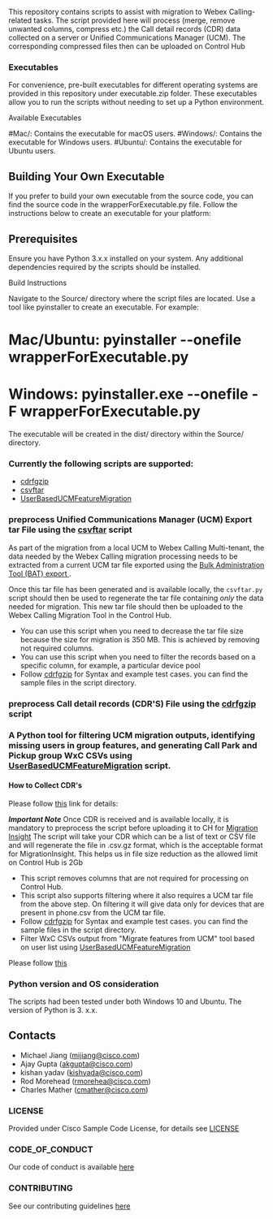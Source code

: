 This repository contains scripts to assist with migration to Webex Calling-related tasks.
The script provided here will process (merge, remove unwanted columns, compress etc.) the Call detail records (CDR) data collected on a server or Unified Communications Manager (UCM). The corresponding compressed files then can be uploaded on Control Hub

### Executables
 
For convenience, pre-built executables for different operating systems are provided in this repository under executable.zip folder. These executables allow you to run the scripts without needing to set up a Python environment.
 
Available Executables
 
#Mac/: Contains the executable for macOS users.
#Windows/: Contains the executable for Windows users.
#Ubuntu/: Contains the executable for Ubuntu users.
 
## Building Your Own Executable
 
If you prefer to build your own executable from the source code, you can find the source code in the wrapperForExecutable.py file. Follow the instructions below to create an executable for your platform:
 
## Prerequisites
 
Ensure you have Python 3.x.x installed on your system.
Any additional dependencies required by the scripts should be installed.
 
Build Instructions
 
Navigate to the Source/ directory where the script files are located.
Use a tool like pyinstaller to create an executable. For example:
# Mac/Ubuntu:  pyinstaller --onefile wrapperForExecutable.py
# Windows: pyinstaller.exe --onefile -F wrapperForExecutable.py

The executable will be created in the dist/ directory within the Source/ directory.

### Currently the following scripts are supported:

- [cdrfgzip](cdrfgzip/README.md)
- [csvftar](csvftar/README.md)
- [UserBasedUCMFeatureMigration](UserBasedUCMFeatureMigration/README.md)

### preprocess Unified Communications Manager (UCM) Export tar File using the [csvftar](csvftar/README.md) script

As part of the migration from a local UCM to Webex Calling Multi-tenant,
the data needed by the Webex Calling migration processing needs to be
extracted from a current UCM tar file exported using the [Bulk
Administration Tool (BAT) export
](https://www.cisco.com/c/en/us/support/docs/unified-communications/bulk-administration-tool/200596-Bulk-Configure-Changes-with-Import-Expor.html#anc7).

Once this tar file has been generated and is available locally, the
`csvftar.py` script should then be used to regenerate the tar file containing *only* the data needed for migration. This new tar file should then be uploaded to the Webex Calling Migration Tool in the Control Hub.

- You can use this script when you need to decrease the tar file size because the size for migration is 350 MB. This is achieved by removing not required columns.
- You can use this script when you need to filter the records based on a specific column, for example, a particular device pool
- Follow [cdrfgzip](cdrfgzip/README.md) for Syntax and example test cases. you can find the sample files in the script directory.

### preprocess Call detail records (CDR'S) File using the [cdrfgzip](cdrfgzip/README.md) script

### A Python tool for filtering UCM migration outputs, identifying missing users in group features, and generating Call Park and Pickup group WxC CSVs using [UserBasedUCMFeatureMigration](UserBasedUCMFeatureMigration/README.md) script.

#### How to Collect CDR's
Please follow [this](https://www.cisco.com/c/en/us/td/docs/voice_ip_comm/cucm/service/12_5_1/Car/cucm_b_cdr-analysis-reporting-admin-guide-1251/cucm_b_cdr-analysis-reporting-admin-guide-1251_chapter_010.html#CUCM_RF_C60605F7_00) link for details: 

***Important Note*** Once CDR is received and is available locally, it is mandatory to preprocess the script before uploading it to CH for [Migration Insight](https://help.webex.com/en-us/article/svoi86/Migration-Insights) The script will take your CDR which can be a list of text or CSV file and will regenerate the file in .csv.gz format, which is the acceptable format for MigrationInsight. This helps us in file size reduction as the allowed limit on Control Hub is 2Gb

- This script removes columns that are not required for processing on Control Hub.
- This script also supports filtering where it also requires a UCM tar file from the above step. On filtering it will give data only for devices that are present in phone.csv from the UCM tar file. 
- Follow [cdrfgzip](cdrfgzip/README.md) for Syntax and example test cases. you can find the sample files in the script directory.
- Filter WxC CSVs output from "Migrate features from UCM" tool  based on user list using [UserBasedUCMFeatureMigration](UserBasedUCMFeatureMigration/README.md)

Please follow [this](https://help.webex.com/en-us/article/d2lemv/Migration-of-Devices-and-Features-from-Unified-CM-to-Webex-Calling#concept-template_faaca1ce-55ad-4db3-9a99-9b06ac7e6190)

### Python version and OS consideration
The scripts had been tested under both Windows 10 and Ubuntu.
The version of Python is 3. x.x.

## Contacts
* Michael Jiang (mijiang@cisco.com)
* Ajay Gupta (akgupta@cisco.com)
* kishan yadav (kishyada@cisco.com)
* Rod Morehead (rmorehea@cisco.com)
* Charles Mather (cmather@cisco.com)

### LICENSE

Provided under Cisco Sample Code License, for details see [LICENSE](LICENSE.md)

### CODE_OF_CONDUCT

Our code of conduct is available [here](CODE_OF_CONDUCT.md)

### CONTRIBUTING

See our contributing guidelines [here](CONTRIBUTING.md)